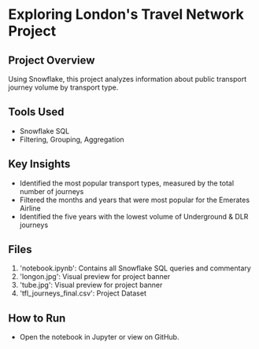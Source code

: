# Exploring London's Travel Network Project

## Project Overview
Using Snowflake, this project analyzes information about public transport journey volume by transport type.

## Tools Used
- Snowflake SQL
- Filtering, Grouping, Aggregation


## Key Insights
- Identified the most popular transport types, measured by the total number of journeys
- Filtered the months and years that were most popular for the Emerates Airline
- Identified the five years with the lowest volume of Underground & DLR journeys

## Files
1. 'notebook.ipynb': Contains all Snowflake SQL queries and commentary
2. 'longon.jpg': Visual preview for project banner
3. 'tube.jpg': Visual preview for project banner
3. 'tfl_journeys_final.csv': Project Dataset

## How to Run
- Open the notebook in Jupyter or view on GitHub.
